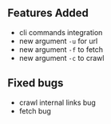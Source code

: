 ## Features Added

- cli commands integration
- new argument `-u` for url
- new argument `-f` to fetch
- new argument `-c` to crawl

## Fixed bugs

- crawl internal links bug
- fetch bug
